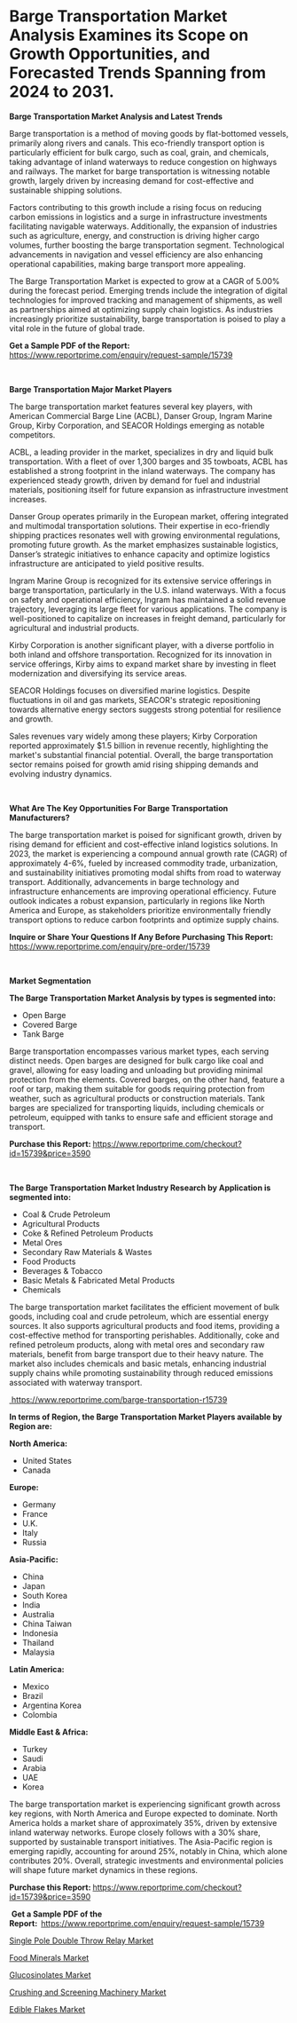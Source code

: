 <p><h1>Barge Transportation Market Analysis Examines its Scope on Growth Opportunities, and Forecasted Trends Spanning from 2024 to 2031.</h1></p><p><strong>Barge Transportation Market Analysis and Latest Trends</strong></p>
<p><p>Barge transportation is a method of moving goods by flat-bottomed vessels, primarily along rivers and canals. This eco-friendly transport option is particularly efficient for bulk cargo, such as coal, grain, and chemicals, taking advantage of inland waterways to reduce congestion on highways and railways. The market for barge transportation is witnessing notable growth, largely driven by increasing demand for cost-effective and sustainable shipping solutions. </p><p>Factors contributing to this growth include a rising focus on reducing carbon emissions in logistics and a surge in infrastructure investments facilitating navigable waterways. Additionally, the expansion of industries such as agriculture, energy, and construction is driving higher cargo volumes, further boosting the barge transportation segment. Technological advancements in navigation and vessel efficiency are also enhancing operational capabilities, making barge transport more appealing.</p><p>The Barge Transportation Market is expected to grow at a CAGR of 5.00% during the forecast period. Emerging trends include the integration of digital technologies for improved tracking and management of shipments, as well as partnerships aimed at optimizing supply chain logistics. As industries increasingly prioritize sustainability, barge transportation is poised to play a vital role in the future of global trade.</p></p>
<p><strong>Get a Sample PDF of the Report:&nbsp;</strong> <a href="https://www.reportprime.com/enquiry/request-sample/15739?utm_campaign=1103&utm_medium=2&utm_source=Github&utm_content=ia&utm_term=30112024&utm_id=barge-transportation">https://www.reportprime.com/enquiry/request-sample/15739</a></p>
<p>&nbsp;</p>
<p><strong>Barge Transportation Major Market Players</strong></p>
<p><p>The barge transportation market features several key players, with American Commercial Barge Line (ACBL), Danser Group, Ingram Marine Group, Kirby Corporation, and SEACOR Holdings emerging as notable competitors. </p><p>ACBL, a leading provider in the market, specializes in dry and liquid bulk transportation. With a fleet of over 1,300 barges and 35 towboats, ACBL has established a strong footprint in the inland waterways. The company has experienced steady growth, driven by demand for fuel and industrial materials, positioning itself for future expansion as infrastructure investment increases.</p><p>Danser Group operates primarily in the European market, offering integrated and multimodal transportation solutions. Their expertise in eco-friendly shipping practices resonates well with growing environmental regulations, promoting future growth. As the market emphasizes sustainable logistics, Danser’s strategic initiatives to enhance capacity and optimize logistics infrastructure are anticipated to yield positive results.</p><p>Ingram Marine Group is recognized for its extensive service offerings in barge transportation, particularly in the U.S. inland waterways. With a focus on safety and operational efficiency, Ingram has maintained a solid revenue trajectory, leveraging its large fleet for various applications. The company is well-positioned to capitalize on increases in freight demand, particularly for agricultural and industrial products.</p><p>Kirby Corporation is another significant player, with a diverse portfolio in both inland and offshore transportation. Recognized for its innovation in service offerings, Kirby aims to expand market share by investing in fleet modernization and diversifying its service areas. </p><p>SEACOR Holdings focuses on diversified marine logistics. Despite fluctuations in oil and gas markets, SEACOR's strategic repositioning towards alternative energy sectors suggests strong potential for resilience and growth.</p><p>Sales revenues vary widely among these players; Kirby Corporation reported approximately $1.5 billion in revenue recently, highlighting the market's substantial financial potential. Overall, the barge transportation sector remains poised for growth amid rising shipping demands and evolving industry dynamics.</p></p>
<p>&nbsp;</p>
<p><strong>What Are The Key Opportunities For Barge Transportation Manufacturers?</strong></p>
<p><p>The barge transportation market is poised for significant growth, driven by rising demand for efficient and cost-effective inland logistics solutions. In 2023, the market is experiencing a compound annual growth rate (CAGR) of approximately 4-6%, fueled by increased commodity trade, urbanization, and sustainability initiatives promoting modal shifts from road to waterway transport. Additionally, advancements in barge technology and infrastructure enhancements are improving operational efficiency. Future outlook indicates a robust expansion, particularly in regions like North America and Europe, as stakeholders prioritize environmentally friendly transport options to reduce carbon footprints and optimize supply chains.</p></p>
<p><strong>Inquire or Share Your Questions If Any Before Purchasing This Report:</strong> <a href="https://www.reportprime.com/enquiry/pre-order/15739?utm_campaign=1103&utm_medium=2&utm_source=Github&utm_content=ia&utm_term=30112024&utm_id=barge-transportation">https://www.reportprime.com/enquiry/pre-order/15739</a></p>
<p>&nbsp;</p>
<p><strong>Market Segmentation</strong></p>
<p><strong>The Barge Transportation Market Analysis by types is segmented into:</strong></p>
<p><ul><li>Open Barge</li><li>Covered Barge</li><li>Tank Barge</li></ul></p>
<p><p>Barge transportation encompasses various market types, each serving distinct needs. Open barges are designed for bulk cargo like coal and gravel, allowing for easy loading and unloading but providing minimal protection from the elements. Covered barges, on the other hand, feature a roof or tarp, making them suitable for goods requiring protection from weather, such as agricultural products or construction materials. Tank barges are specialized for transporting liquids, including chemicals or petroleum, equipped with tanks to ensure safe and efficient storage and transport.</p></p>
<p><strong>Purchase this Report:&nbsp;</strong><a href="https://www.reportprime.com/checkout?id=15739&price=3590&utm_campaign=1103&utm_medium=2&utm_source=Github&utm_content=ia&utm_term=30112024&utm_id=barge-transportation">https://www.reportprime.com/checkout?id=15739&price=3590</a></p>
<p>&nbsp;</p>
<p><strong>The Barge Transportation Market Industry Research by Application is segmented into:</strong></p>
<p><ul><li>Coal & Crude Petroleum</li><li>Agricultural Products</li><li>Coke & Refined Petroleum Products</li><li>Metal Ores</li><li>Secondary Raw Materials & Wastes</li><li>Food Products</li><li>Beverages & Tobacco</li><li>Basic Metals & Fabricated Metal Products</li><li>Chemicals</li></ul></p>
<p><p>The barge transportation market facilitates the efficient movement of bulk goods, including coal and crude petroleum, which are essential energy sources. It also supports agricultural products and food items, providing a cost-effective method for transporting perishables. Additionally, coke and refined petroleum products, along with metal ores and secondary raw materials, benefit from barge transport due to their heavy nature. The market also includes chemicals and basic metals, enhancing industrial supply chains while promoting sustainability through reduced emissions associated with waterway transport.</p></p>
<p><a href="https://www.reportprime.com/barge-transportation-r15739?utm_campaign=1103&utm_medium=2&utm_source=Github&utm_content=ia&utm_term=30112024&utm_id=barge-transportation">&nbsp;https://www.reportprime.com/barge-transportation-r15739</a></p>
<p><strong>In terms of Region, the Barge Transportation Market Players available by Region are:</strong></p>
<p>
    <p> <strong> North America: </strong>
        <ul>
            <li>United States</li>
            <li>Canada</li>
        </ul>
        </p> 
    <p> <strong> Europe: </strong>
        <ul>
            <li>Germany</li>
            <li>France</li>
            <li>U.K.</li>
            <li>Italy</li>
            <li>Russia</li>
        </ul>
        </p> 
    <p> <strong> Asia-Pacific: </strong>
        <ul>
            <li>China</li>
            <li>Japan</li>
            <li>South Korea</li>
            <li>India</li>
            <li>Australia</li>
            <li>China Taiwan</li>
            <li>Indonesia</li>
            <li>Thailand</li>
            <li>Malaysia</li>
        </ul>
        </p> 
    <p> <strong> Latin America: </strong>
        <ul>
            <li>Mexico</li>
            <li>Brazil</li>
            <li>Argentina Korea</li>
            <li>Colombia</li>
        </ul>
        </p> 
    <p> <strong> Middle East & Africa: </strong>
        <ul>
            <li>Turkey</li>
            <li>Saudi</li>
            <li>Arabia</li>
            <li>UAE</li>
            <li>Korea</li>
        </ul>
    </p>
    </p>
<p><p>The barge transportation market is experiencing significant growth across key regions, with North America and Europe expected to dominate. North America holds a market share of approximately 35%, driven by extensive inland waterway networks. Europe closely follows with a 30% share, supported by sustainable transport initiatives. The Asia-Pacific region is emerging rapidly, accounting for around 25%, notably in China, which alone contributes 20%. Overall, strategic investments and environmental policies will shape future market dynamics in these regions.</p></p>
<p><strong>Purchase this Report: </strong><a href="https://www.reportprime.com/checkout?id=15739&price=3590&utm_campaign=1103&utm_medium=2&utm_source=Github&utm_content=ia&utm_term=30112024&utm_id=barge-transportation">https://www.reportprime.com/checkout?id=15739&price=3590</a></p>
<p>&nbsp;<strong>Get a Sample PDF of the Report:&nbsp;&nbsp;</strong><a href="https://www.reportprime.com/enquiry/request-sample/15739?utm_campaign=1103&utm_medium=2&utm_source=Github&utm_content=ia&utm_term=30112024&utm_id=barge-transportation">https://www.reportprime.com/enquiry/request-sample/15739</a></p>
<p><strong></strong></p>
<p><p><a href="https://issuu.com/reportprime-2/docs/single-pole-double-throw-relay-market-size-2030.pp?utm_campaign=1103&utm_medium=2&utm_source=Github&utm_content=ia&utm_term=30112024&utm_id=barge-transportation">Single Pole Double Throw Relay Market</a></p><p><a href="https://www.linkedin.com/pulse/food-minerals-market-ecosystem-competitive-landscape-strategic-rjsvf?utm_campaign=1103&utm_medium=2&utm_source=Github&utm_content=ia&utm_term=30112024&utm_id=barge-transportation">Food Minerals Market</a></p><p><a href="https://www.linkedin.com/pulse/glucosinolates-market-evolution-global-trends-regional-dynamics-xwuwe?utm_campaign=1103&utm_medium=2&utm_source=Github&utm_content=ia&utm_term=30112024&utm_id=barge-transportation">Glucosinolates Market</a></p><p><a href="https://issuu.com/reportprime-2/docs/crushing-and-screening-machinery-market-size-2030.?utm_campaign=1103&utm_medium=2&utm_source=Github&utm_content=ia&utm_term=30112024&utm_id=barge-transportation">Crushing and Screening Machinery Market</a></p><p><a href="https://www.linkedin.com/pulse/edible-flakes-industry-sector-new-technologies-market-impact-xrf1f?utm_campaign=1103&utm_medium=2&utm_source=Github&utm_content=ia&utm_term=30112024&utm_id=barge-transportation">Edible Flakes Market</a></p></p>